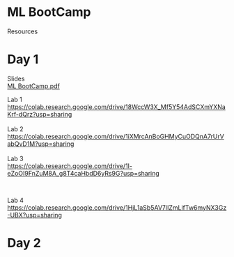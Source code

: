 # ML BootCamp
Resources

# Day 1 <br> 

Slides <br>
[ML BootCamp.pdf](https://github.com/samadon1/ML_BootCamp/files/11777579/ML.BootCamp.pdf)

Lab 1 <br>
https://colab.research.google.com/drive/18WccW3X_Mf5Y54AdSCXmYXNaKrf-dQrz?usp=sharing
<br><br>
Lab 2 <br>
https://colab.research.google.com/drive/1iXMrcAnBoGHMyCuODQnA7rUrVabQvD1M?usp=sharing
<br><br>
Lab 3 <br>
https://colab.research.google.com/drive/1l-eZoOI9FnZuM8A_g8T4caHbdD6yRs9G?usp=sharing

<br>

Lab 4 <br>
https://colab.research.google.com/drive/1HjL1aSb5AV7lIZmLifTw6myNX3Gz-UBX?usp=sharing

# Day 2 <br>
